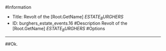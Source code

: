 #Information
 - Title: Revolt of the [Root.GetName] $ESTATE_BURGHERS$
 - ID: burghers_estate_events.16
#Description
Revolt of the [Root.GetName] $ESTATE_BURGHERS$
#Options

___
##Ok.
